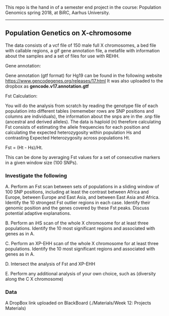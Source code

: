 This repo is the hand in of a semester end project in the course: Population Genomics spring 2018, at BiRC, Aarhus University.


***

## Population Genetics on X-chromosome 


The data consists of a vcf file of 150 male full X chromosomes, a bed file with callable regions, a gif gene annotation file, a metafile with information about the samples and a set of files for use with REHH.

Gene annotation:

Gene annotation (gtf format) for Hg19 can be found in the following website
https://www.gencodegenes.org/releases/17.html
It was also uploaded to the dropbox as **gencode.v17.annotation.gtf**

Fst Calculation:

You will do the analysis from scratch by reading the genotype file of each population into different tables (rememeber rows are SNP positions and columns are individuals), the information about the snps are in the .snp file (ancestral and derived alleles). The data is haploid (n) therefore calculating Fst consists of estimating the allele frequencies for each position and calculating the expected heterozygosity within population Hs and contrasting Expected Heterozygosity across populations Ht. 

Fst = (Ht - Hs)/Ht. 

This can be done by averaging Fst values for a set of consecutive markers in a given window size (100 SNPs).


### Investigate the following

A. Perform an Fst scan between sets of populations in a sliding window of 100 SNP positions, including at least the contrast between Africa and Europe, between Europe and East Asia, and between East Asia and Africa. Identify the 10 strongest Fst outlier regions in each case. Identify their genomic position and the genes covered by these Fst peaks. Discuss potential adaptive explanations. 

B. Perform an iHS scan of the whole X chromosome for at least three populations. Identify the 10 most significant regions and associated with genes as in A.

C. Perform an XP-EHH scan of the whole X chromosome for at least three populations. Identify the 10 most significant regions and associated with genes as in A. 

D. Intersect the analysis of Fst and XP-EHH

E. Perform any additional analysis of your own choice, such as (diversity along the C X chromosome)

### Data

A DropBox link uploaded on BlackBoard (./Materials/Week 12: Projects Materials)
